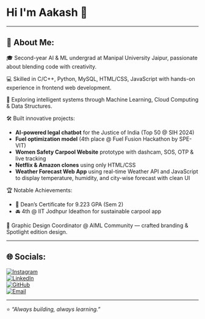 # Hi I'm Aakash 👋

---

## 🌟 About Me:

🎓 Second-year AI & ML undergrad at Manipal University Jaipur, passionate about blending code with creativity.

💻 Skilled in C/C++, Python, MySQL, HTML/CSS, JavaScript with hands-on experience in frontend web development.

🤖 Exploring intelligent systems through Machine Learning, Cloud Computing & Data Structures.

🛠️ Built innovative projects:  
- **AI-powered legal chatbot** for the Justice of India (Top 50 @ SIH 2024)  
- **Fuel optimization model** (4th place @ Fuel Fusion Hackathon by SPE-VIT)  
- **Women Safety Carpool Website** prototype with dashcam, SOS, OTP & live tracking  
- **Netflix & Amazon clones** using only HTML/CSS  
- **Weather Forecast Web App** using real-time Weather API and JavaScript to display temperature, humidity, and city-wise forecast with clean UI

🏆 Notable Achievements:
- 🥇 Dean’s Certificate for 9.223 GPA (Sem 2)
- 🚘 4th @ IIT Jodhpur Ideathon for sustainable carpool app

🎨 Graphic Design Coordinator @ AIML Community — crafted branding & Spotlight edition design.

---

## 🌐 Socials:

[![Instagram](https://img.shields.io/badge/Instagram-E4405F?style=for-the-badge&logo=instagram&logoColor=white)](https://instagram.com/aakashh_780)  
[![LinkedIn](https://img.shields.io/badge/LinkedIn-0077B5?style=for-the-badge&logo=linkedin&logoColor=white)](https://linkedin.com/in/aakash-srivastava)  
[![GitHub](https://img.shields.io/badge/GitHub-100000?style=for-the-badge&logo=github&logoColor=white)](https://github.com/Aakash-780)  
[![Email](https://img.shields.io/badge/Gmail-D14836?style=for-the-badge&logo=gmail&logoColor=white)](mailto:aakashsrivastava2004@gmail.com)

---

⭐ *“Always building, always learning.”*
